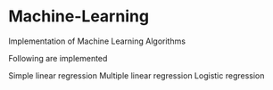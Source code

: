 # Machine-Learning
Implementation of Machine Learning Algorithms

Following are implemented 

Simple linear regression
Multiple linear regression
Logistic regression
